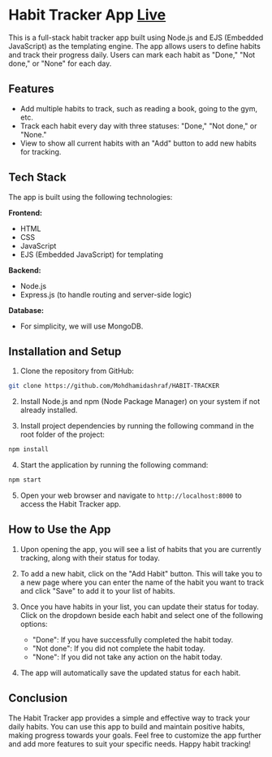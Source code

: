 # Habit Tracker App <a href="https://habit-tracker-zene.onrender.com" target="_blank">Live</a>

This is a full-stack habit tracker app built using Node.js and EJS (Embedded JavaScript) as the templating engine. The app allows users to define habits and track their progress daily. Users can mark each habit as "Done," "Not done," or "None" for each day.

## Features

- Add multiple habits to track, such as reading a book, going to the gym, etc.
- Track each habit every day with three statuses: "Done," "Not done," or "None."
- View to show all current habits with an "Add" button to add new habits for tracking.

## Tech Stack

The app is built using the following technologies:

**Frontend:**
- HTML
- CSS
- JavaScript
- EJS (Embedded JavaScript) for templating

**Backend:**
- Node.js
- Express.js (to handle routing and server-side logic)

**Database:**
- For simplicity, we will use MongoDB.

## Installation and Setup

1. Clone the repository from GitHub:

```bash
git clone https://github.com/Mohdhamidashraf/HABIT-TRACKER
```

2. Install Node.js and npm (Node Package Manager) on your system if not already installed.

3. Install project dependencies by running the following command in the root folder of the project:

```bash
npm install
```

4. Start the application by running the following command:

```bash
npm start
```

5. Open your web browser and navigate to `http://localhost:8000` to access the Habit Tracker app.

## How to Use the App

1. Upon opening the app, you will see a list of habits that you are currently tracking, along with their status for today.

2. To add a new habit, click on the "Add Habit" button. This will take you to a new page where you can enter the name of the habit you want to track and click "Save" to add it to your list of habits.

3. Once you have habits in your list, you can update their status for today. Click on the dropdown beside each habit and select one of the following options:
   - "Done": If you have successfully completed the habit today.
   - "Not done": If you did not complete the habit today.
   - "None": If you did not take any action on the habit today.

4. The app will automatically save the updated status for each habit.

## Conclusion

The Habit Tracker app provides a simple and effective way to track your daily habits. You can use this app to build and maintain positive habits, making progress towards your goals. Feel free to customize the app further and add more features to suit your specific needs. Happy habit tracking!
